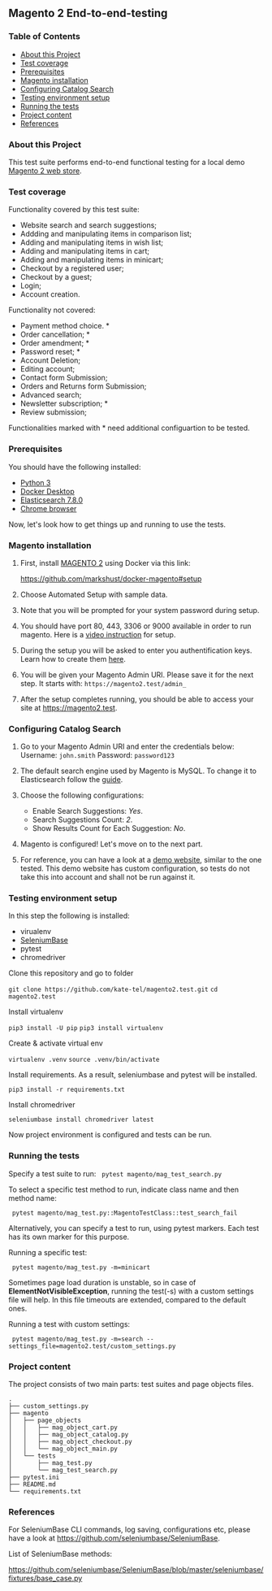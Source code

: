 ## **Magento 2 End-to-end-testing**

### **Table of Contents**

* [About this Project](#about-this-project)
* [Test coverage](#test-coverage)
* [Prerequisites](#prerequisites)
* [Magento installation](#magento-installation)
* [Configuring Catalog Search](#configuring-catalog-search)
* [Testing environment setup](#testing-environment-setup)
* [Running the tests](#running-the-tests)
* [Project content](#project-content)
* [References](#references)

### **About this Project**

This test suite performs end-to-end functional testing for a local demo [Magento 2 web store](https://magento.com/).

### **Test coverage**

Functionality covered by this test suite:

* Website search and search suggestions;
* Addding and manipulating items in comparison list;
* Adding and manipulating items in wish list;
* Adding and manipulating items in cart;
* Adding and manipulating items in minicart;
* Checkout by a registered user;
* Checkout by a guest;
* Login;
* Account creation.

Functionality not covered:

* Payment method choice. *
* Order cancellation; *
* Order amendment;    *
* Password reset; *
* Account Deletion;
* Editing account;
* Contact form Submission;
* Orders and Returns form Submission;
* Advanced search;
* Newsletter subscription;    *
* Review submission;

Functionalities marked with * need additional configuartion to be tested.

### **Prerequisites**

You should have the following installed:

* [Python 3](https://www.python.org/downloads/)
* [Docker Desktop](https://www.docker.com/products/docker-desktop)
* [Elasticsearch 7.8.0](https://www.elastic.co/guide/en/elasticsearch/reference/current/getting-started-install.html#run-elasticsearch-local)
* [Chrome browser](https://www.google.com/chrome/)

Now, let's look how to get things up and running to use the tests.

### **Magento installation**

1. First, install [MAGENTO 2](https://magento.com/) using Docker via this link:

    https://github.com/markshust/docker-magento#setup

2. Choose Automated Setup with sample data.

3. Note that you will be prompted for your system password during setup.

4. You should have port 80, 443, 3306 or 9000 available in order to run magento. Here is a [video instruction](https://courses.m.academy/courses/setup-magento-2-development-environment-docker/lectures/8974570) for setup.

5. During the setup you will be asked to enter you authentification keys. Learn how to create them [here](https://devdocs.magento.com/guides/v2.3/install-gde/prereq/connect-auth.html).

6. You will be given your Magento Admin URI. Please save it for the next step. It starts with: `https://magento2.test/admin_`

7. After the setup completes running, you should be able to access your site at https://magento2.test.

### **Configuring Catalog Search**

1. Go to your Magento Admin URI and enter the credentials below:
    Username: `john.smith`
    Password: `password123`

2. The default search engine used by Magento is MySQL. To change it to Elasticsearch follow the [guide](https://docs.magento.com/user-guide/catalog/search-elasticsearch.html#step-1-configure-search-options). 

3. Choose the following configurations:
    * Enable Search Suggestions: _Yes_.
    * Search Suggestions Count: _2_.
    * Show Results Count for Each Suggestion: _No_.

4. Magento is configured! Let's move on to the next part.

5. For reference, you can have a look at a [demo website](http://demo.magento-elastic-suite.io/index.php), similar to the one tested. This demo website has custom configuration, so tests do not take this into account and shall not be run against it.

### **Testing environment setup**   

In this step the following is installed:
* virualenv
* [SeleniumBase](https://seleniumbase.io/)
* pytest
* chromedriver

Clone this repository and go to folder

`git clone https://github.com/kate-tel/magento2.test.git`
`cd magento2.test`

Install virtualenv

`pip3 install -U pip`
`pip3 install virtualenv`

Create & activate virtual env

`virtualenv .venv`
`source .venv/bin/activate`

Install requirements. As a result, seleniumbase and pytest will be installed.

`pip3 install -r requirements.txt`

Install chromedriver

`seleniumbase install chromedriver latest`

Now project environment is configured and tests can be run.

### **Running the tests**

Specify a test suite to run:
` pytest magento/mag_test_search.py`

To select a specific test method to run, indicate class name and then method name:

` pytest magento/mag_test.py::MagentoTestClass::test_search_fail`

Alternatively, you can specify a test to run, using pytest markers. Each test has its own marker for this purpose.

Running a specific test:

` pytest magento/mag_test.py -m=minicart`

Sometimes page load duration is unstable, so in case of **ElementNotVisibleException**, running the test(-s) with a custom settings file will help. In this file timeouts are extended, compared to the default ones.

Running a test with custom settings:

` pytest magento/mag_test.py -m=search --settings_file=magento2.test/custom_settings.py`

### **Project content**

The project consists of two main parts: test suites and page objects files.
```
.
├── custom_settings.py 
├── magento 
│   ├── page_objects
│   │   ├── mag_object_cart.py 
│   │   ├── mag_object_catalog.py 
│   │   ├── mag_object_checkout.py
│   │   └── mag_object_main.py 
│   └── tests
│       ├── mag_test.py
│       └── mag_test_search.py
├── pytest.ini
├── README.md
└── requirements.txt

```

### **References**

For SeleniumBase CLI commands, log saving, configurations etc, please have a look at https://github.com/seleniumbase/SeleniumBase.

List of SeleniumBase methods:

https://github.com/seleniumbase/SeleniumBase/blob/master/seleniumbase/fixtures/base_case.py
